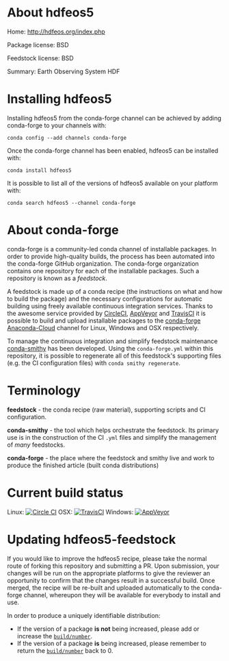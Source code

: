 About hdfeos5
=============

Home: http://hdfeos.org/index.php

Package license: BSD

Feedstock license: BSD

Summary: Earth Observing System HDF



Installing hdfeos5
==================

Installing hdfeos5 from the conda-forge channel can be achieved by adding conda-forge to your channels with:

```
conda config --add channels conda-forge
```

Once the conda-forge channel has been enabled, hdfeos5 can be installed with:

```
conda install hdfeos5
```

It is possible to list all of the versions of hdfeos5 available on your platform with:

```
conda search hdfeos5 --channel conda-forge
```


About conda-forge
=================

conda-forge is a community-led conda channel of installable packages.
In order to provide high-quality builds, the process has been automated into the
conda-forge GitHub organization. The conda-forge organization contains one repository 
for each of the installable packages. Such a repository is known as a *feedstock*.

A feedstock is made up of a conda recipe (the instructions on what and how to build
the package) and the necessary configurations for automatic building using freely
available continuous integration services. Thanks to the awesome service provided by
[CircleCI](https://circleci.com/), [AppVeyor](http://www.appveyor.com/)
and [TravisCI](https://travis-ci.org/) it is possible to build and upload installable
packages to the [conda-forge](https://anaconda.org/conda-forge)
[Anaconda-Cloud](http://docs.anaconda.org/) channel for Linux, Windows and OSX respectively.

To manage the continuous integration and simplify feedstock maintenance
[conda-smithy](http://github.com/conda-forge/conda-smithy) has been developed.
Using the ``conda-forge.yml`` within this repository, it is possible to regenerate all of
this feedstock's supporting files (e.g. the CI configuration files) with ``conda smithy regenerate``.


Terminology
===========

**feedstock** - the conda recipe (raw material), supporting scripts and CI configuration.

**conda-smithy** - the tool which helps orchestrate the feedstock.
                   Its primary use is in the construction of the CI ``.yml`` files
                   and simplify the management of *many* feedstocks.

**conda-forge** - the place where the feedstock and smithy live and work to
                  produce the finished article (built conda distributions)

Current build status
====================
Linux: [![Circle CI](https://circleci.com/gh/conda-forge/hdfeos5-feedstock.svg?style=svg)](https://circleci.com/gh/conda-forge/hdfeos5-feedstock)
OSX: [![TravisCI](https://travis-ci.org/conda-forge/hdfeos5-feedstock.svg?branch=master)](https://travis-ci.org/conda-forge/hdfeos5-feedstock) 
Windows: [![AppVeyor](https://ci.appveyor.com/api/projects/status/github/conda-forge/hdfeos5-feedstock?svg=True)](https://ci.appveyor.com/project/conda-forge/hdfeos5-feedstock/branch/master)


Updating hdfeos5-feedstock
==========================

If you would like to improve the hdfeos5 recipe, please take the normal
route of forking this repository and submitting a PR. Upon submission, your changes will
be run on the appropriate platforms to give the reviewer an opportunity to confirm that the
changes result in a successful build. Once merged, the recipe will be re-built and uploaded
automatically to the conda-forge channel, whereupon they will be available for everybody to
install and use.

In order to produce a uniquely identifiable distribution:
 * If the version of a package **is not** being increased, please add or increase
   the [``build/number``](http://conda.pydata.org/docs/building/meta-yaml.html#build-number-and-string). 
 * If the version of a package **is** being increased, please remember to return
   the [``build/number``](http://conda.pydata.org/docs/building/meta-yaml.html#build-number-and-string)
   back to 0.
